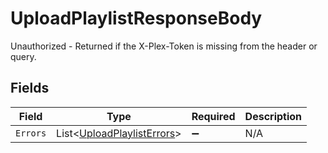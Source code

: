 # UploadPlaylistResponseBody

Unauthorized - Returned if the X-Plex-Token is missing from the header or query.


## Fields

| Field                                                                       | Type                                                                        | Required                                                                    | Description                                                                 |
| --------------------------------------------------------------------------- | --------------------------------------------------------------------------- | --------------------------------------------------------------------------- | --------------------------------------------------------------------------- |
| `Errors`                                                                    | List<[UploadPlaylistErrors](../../Models/Requests/UploadPlaylistErrors.md)> | :heavy_minus_sign:                                                          | N/A                                                                         |